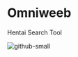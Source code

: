 # Omniweeb
Hentai Search Tool

![github-small](https://assets.change.org/photos/9/sa/rk/YdSaRKQXtqjDOnP-800x450-noPad.jpg?1552523223)
